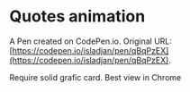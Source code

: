 # Quotes animation

A Pen created on CodePen.io. Original URL: [https://codepen.io/isladjan/pen/qBqPzEX](https://codepen.io/isladjan/pen/qBqPzEX).

Require solid grafic card. Best view in Chrome
